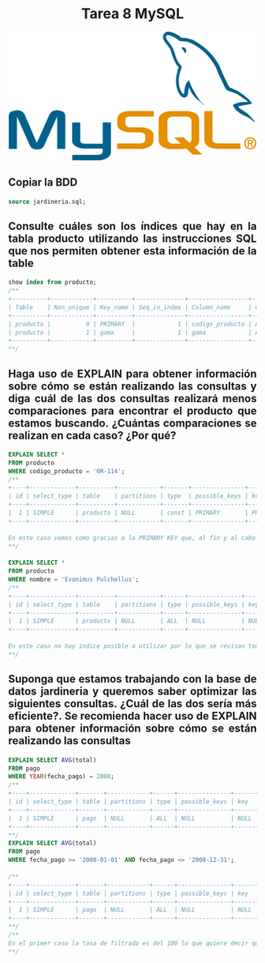 <div align="justify">

# <div align="center">Tarea 8 MySQL</div>
![logo](../Tarea-3/images/Mysql.png)

## Copiar la BDD
```sql
source jardineria.sql;
```

## Consulte cuáles son los índices que hay en la tabla producto utilizando las instrucciones SQL que nos permiten obtener esta información de la table
```sql
show index from producto;
/**
+----------+------------+----------+--------------+-----------------+-----------+-------------+----------+--------+------+------------+---------+---------------+---------+------------+
| Table    | Non_unique | Key_name | Seq_in_index | Column_name     | Collation | Cardinality | Sub_part | Packed | Null | Index_type | Comment | Index_comment | Visible | Expression |
+----------+------------+----------+--------------+-----------------+-----------+-------------+----------+--------+------+------------+---------+---------------+---------+------------+
| producto |          0 | PRIMARY  |            1 | codigo_producto | A         |         276 |     NULL |   NULL |      | BTREE      |         |               | YES     | NULL       |
| producto |          1 | gama     |            1 | gama            | A         |           4 |     NULL |   NULL |      | BTREE      |         |               | YES     | NULL       |
+----------+------------+----------+--------------+-----------------+-----------+-------------+----------+--------+------+------------+---------+---------------+---------+------------+
**/
```

## Haga uso de EXPLAIN para obtener información sobre cómo se están realizando las consultas y diga cuál de las dos consultas realizará menos comparaciones para encontrar el producto que estamos buscando. ¿Cuántas comparaciones se realizan en cada caso? ¿Por qué?
```sql
EXPLAIN SELECT *
FROM producto
WHERE codigo_producto = 'OR-114';
/**
+----+-------------+----------+------------+-------+---------------+---------+---------+-------+------+----------+-------+
| id | select_type | table    | partitions | type  | possible_keys | key     | key_len | ref   | rows | filtered | Extra |
+----+-------------+----------+------------+-------+---------------+---------+---------+-------+------+----------+-------+
|  1 | SIMPLE      | producto | NULL       | const | PRIMARY       | PRIMARY | 62      | const |    1 |   100.00 | NULL  |
+----+-------------+----------+------------+-------+---------------+---------+---------+-------+------+----------+-------+

En este caso vemos como gracias a la PRIMARY KEY que, al fin y al cabo también es un indice que consigue filtrar la rápidamente la consulta, así vemos que la tasa de filtrado es del 100%.
**/

EXPLAIN SELECT *
FROM producto
WHERE nombre = 'Evonimus Pulchellus';
/**
+----+-------------+----------+------------+------+---------------+------+---------+------+------+----------+-------------+
| id | select_type | table    | partitions | type | possible_keys | key  | key_len | ref  | rows | filtered | Extra       |
+----+-------------+----------+------------+------+---------------+------+---------+------+------+----------+-------------+
|  1 | SIMPLE      | producto | NULL       | ALL  | NULL          | NULL | NULL    | NULL |  276 |    10.00 | Using where |
+----+-------------+----------+------------+------+---------------+------+---------+------+------+----------+-------------+

En este caso no hay indice posible a utilizar por lo que se revisan todas y cada una de las filas para ver si existen coincidencias.
**/
```

## Suponga que estamos trabajando con la base de datos jardineria y queremos saber optimizar las siguientes consultas. ¿Cuál de las dos sería más eficiente?. Se recomienda hacer uso de EXPLAIN para obtener información sobre cómo se están realizando las consultas
```sql
EXPLAIN SELECT AVG(total)
FROM pago
WHERE YEAR(fecha_pago) = 2008;
/**
+----+-------------+-------+------------+------+---------------+------+---------+------+------+----------+-------------+
| id | select_type | table | partitions | type | possible_keys | key  | key_len | ref  | rows | filtered | Extra       |
+----+-------------+-------+------------+------+---------------+------+---------+------+------+----------+-------------+
|  1 | SIMPLE      | pago  | NULL       | ALL  | NULL          | NULL | NULL    | NULL |   26 |   100.00 | Using where |
+----+-------------+-------+------------+------+---------------+------+---------+------+------+----------+-------------+
**/
EXPLAIN SELECT AVG(total)
FROM pago
WHERE fecha_pago >= '2008-01-01' AND fecha_pago <= '2008-12-31';

/**
+----+-------------+-------+------------+------+---------------+------+---------+------+------+----------+-------------+
| id | select_type | table | partitions | type | possible_keys | key  | key_len | ref  | rows | filtered | Extra       |
+----+-------------+-------+------------+------+---------------+------+---------+------+------+----------+-------------+
|  1 | SIMPLE      | pago  | NULL       | ALL  | NULL          | NULL | NULL    | NULL |   26 |    11.11 | Using where |
+----+-------------+-------+------------+------+---------------+------+---------+------+------+----------+-------------+
**/
/**
En el primer caso la tasa de filtrado es del 100 lo que quiere decir que ha encontrado de la mejor forma los resultados de la consulta, en cambio en la segunda el filtrado es de 11.11 lo que significa que es bastante malo y para encontrar las 26 columnas ha buscado sobre muchas más filas de las necesarias.
**/
```

</div>